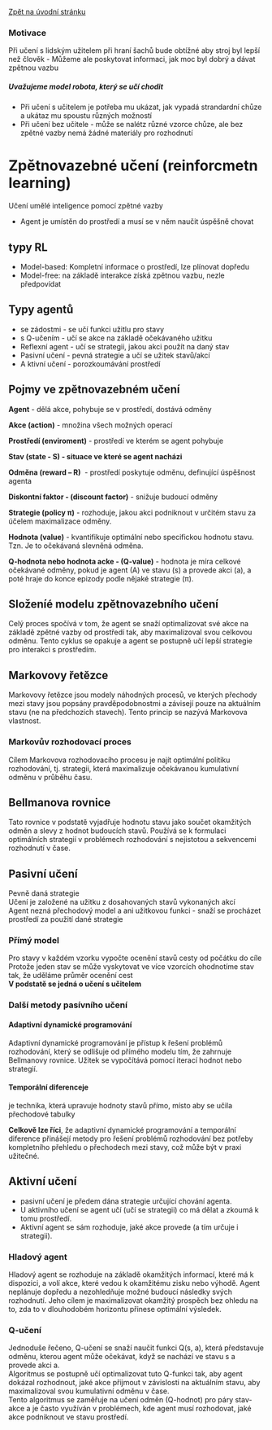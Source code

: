 [Zpět na úvodní stránku](../README.md)

### Motivace
Při učení s lidským užitelem při hraní šachů bude obtížné aby stroj byl lepší než člověk - Můžeme ale poskytovat informaci, jak moc byl dobrý a dávat zpětnou vazbu

##### Uvažujeme model robota, který se učí chodit
- Při učení s učitelem je potřeba mu ukázat, jak vypadá strandardní chůze a ukátaz mu spoustu různých možností
- Při učení bez učitele - může se nalétz různé vzorce chůze, ale bez zpětné vazby nemá žádné materiály pro rozhodnutí

# Zpětnovazebné učení (reinforcmetn learning)
Učení umělé inteligence pomocí zpětné vazby
- Agent je umístěn do prostředí a musí se v něm naučit úspěšně chovat

## typy RL
- Model-based: Kompletní informace o prostředí, lze plínovat dopředu
- Model-free: na základě interakce získá zpětnou vazbu, nezle předpovídat

## Typy agentů
- se zádostmi - se učí funkci užitlu pro stavy
- s Q-učením - učí se akce na základě očekávaného užitku
- Reflexní agent - učí se strategii, jakou akci použít na daný stav
- Pasivní učení - pevná strategie a učí se užitek stavů/akcí
- A ktivní učení - porozkoumávání prostředí

## Pojmy ve zpětnovazebném učení
**Agent** - dělá akce, pohybuje se v prostředí, dostává odměny

**Akce (action)** - množina všech možných operací

**Prostředí (enviroment)** - prostředí ve kterém se agent pohybuje

**Stav (state - S) - situace ve které se agent nacházi**

**Odměna (reward – R)**  - prostředí poskytuje odměnu, definující úspěšnost agenta

**Diskontní faktor - (discount factor)** - snižuje budoucí odměny

**Strategie (policy π)** - rozhoduje, jakou akci podniknout v určitém stavu za účelem maximalizace odměny.

**Hodnota (value)** - kvantifikuje optimální nebo specifickou hodnotu stavu. Tzn. Je to očekávaná slevněná odměna.

**Q-hodnota nebo hodnota acke - (Q-value)** - hodnota je míra celkové očekávané odměny, pokud je agent (A) ve stavu (s) a provede akci (a), a poté hraje do konce epizody podle nějaké strategie (π).

## Složeníé modelu zpětnovazebního učení
Celý proces spočívá v tom, že agent se snaží optimalizovat své akce na základě zpětné vazby od prostředí tak, aby maximalizoval svou celkovou odměnu. Tento cyklus se opakuje a agent se postupně učí lepší strategie pro interakci s prostředím.

## Markovovy řetězce
Markovovy řetězce jsou modely náhodných procesů, ve kterých přechody mezi stavy jsou popsány pravděpodobnostmi a závisejí pouze na aktuálním stavu (ne na předchozích stavech). Tento princip se nazývá Markovova vlastnost.

### Markovův rozhodovací proces
Cílem Markovova rozhodovacího procesu je najít optimální politiku rozhodování, tj. strategii, která maximalizuje očekávanou kumulativní odměnu v průběhu času.

## Bellmanova rovnice
Tato rovnice v podstatě vyjadřuje hodnotu stavu jako součet okamžitých odměn a slevy z hodnot budoucích stavů. Používá se k formulaci optimálních strategií v problémech rozhodování s nejistotou a sekvencemi rozhodnutí v čase.

## Pasivní učení
Pevně daná strategie  
Učení je založené na užitku z dosahovaných stavů vykonaných akcí  
Agent nezná přechodový model a ani užitkovou funkci - snaží se procházet prostředí za použití dané strategie

### Přímý model
Pro stavy v každém vzorku vypočte ocenění stavů cesty od počátku do cíle  
Protože jeden stav se může vyskytovat ve více vzorcích ohodnotíme stav tak, že uděláme průměr ocenění cest  
**V podstatě se jedná o učení s učitelem**

### Další metody pasívního učení
#### Adaptivní dynamické programování
Adaptivní dynamické programování je přístup k řešení problémů rozhodování, který se odlišuje od přímého modelu tím, že zahrnuje Bellmanovy rovnice. Užitek se vypočítává pomocí iterací hodnot nebo strategií.

#### Temporální diferenceje 
je technika, která upravuje hodnoty stavů přímo, místo aby se učila přechodové tabulky

**Celkově lze říci**, že adaptivní dynamické programování a temporální diference přinášejí metody pro řešení problémů rozhodování bez potřeby kompletního přehledu o přechodech mezi stavy, což může být v praxi užitečné.


## Aktivní učení
- pasivní učení je předem dána strategie určující chování agenta.
- U aktivního učení se agent učí (učí se strategii) co má dělat a zkoumá k tomu prostředí. 
- Aktivní agent se sám rozhoduje, jaké akce provede (a tím určuje i strategii).

### Hladový agent
Hladový agent se rozhoduje na základě okamžitých informací, které má k dispozici, a volí akce, které vedou k okamžitému zisku nebo výhodě. Agent neplánuje dopředu a nezohledňuje možné budoucí následky svých rozhodnutí. Jeho cílem je maximalizovat okamžitý prospěch bez ohledu na to, zda to v dlouhodobém horizontu přinese optimální výsledek.

### Q-učení
Jednoduše řečeno, Q-učení se snaží naučit funkci Q(s, a), která představuje odměnu, kterou agent může očekávat, když se nachází ve stavu s a provede akci a.  
Algoritmus se postupně učí optimalizovat tuto Q-funkci tak, aby agent dokázal rozhodnout, jaké akce přijmout v závislosti na aktuálním stavu, aby maximalizoval svou kumulativní odměnu v čase.  
Tento algoritmus se zaměřuje na učení odměn (Q-hodnot) pro páry stav-akce a je často využíván v problémech, kde agent musí rozhodovat, jaké akce podniknout ve stavu prostředí.




